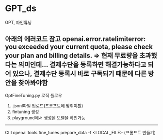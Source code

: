 # GPT_ds
GPT, 파인튜닝


아래의 에러코드 참고
openai.error.ratelimiterror: you exceeded your current quota, please check your plan and billing details.
=> 현재 무료량을 초과했다는 의미인데... 결제수단을 등록하면 해결가능하다고 되어 있으나,
   결제수단 등록시 바로 구독되기 떄문에 다른 방안을 찾아봐야함
--------------------------------------------------------------------------
GptFineTuning.py
로직 플로우
1) .jsonl파일 업로드(프롬프트에 맞춰야할)
2) fintuning 생성
3) playground에서 생성된 모델을 확인가능




--------------------------------------------------------------------------
CLI 
openai tools fine_tunes.prepare_data -f <LOCAL_FILE>
(프롬프트 만들기) 
